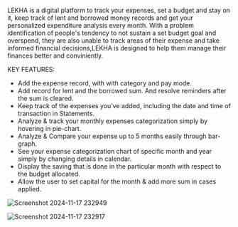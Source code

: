 LEKHA is a digital platform to track your expenses, set a budget and stay on it, keep track of lent and borrowed money records and
get your personalized expenditure analysis every month. With a problem identification of people's tendency to not sustain a set
budget goal and overspend, they are also unable to track areas of their expense and take informed financial decisions,LEKHA is designed
to help them manage their finances better and conviniently. 

KEY FEATURES:
- Add the expense record, with with category and pay mode.
- Add record for lent and the borrowed sum. And resolve reminders after the sum is cleared.
- Keep track of the expenses you’ve added, including the date and time of transaction in Statements.
- Analyze & track your monthly expenses categorization simply by hovering in pie-chart.
- Analyze & Compare your expense up to 5 months easily through bar-graph.
- See your expense categorization chart of specific month and year simply by changing details in calendar.
- Display the saving that is done in the particular month with respect to the budget allocated.
- Allow the user to set capital for the month & add more sum in cases applied.

  
![Screenshot 2024-11-17 232949](https://github.com/user-attachments/assets/29d23629-3e63-4876-8d0e-23986b0cca52)

![Screenshot 2024-11-17 232917](https://github.com/user-attachments/assets/02ef0381-c09e-4837-a470-1373198adf16)



